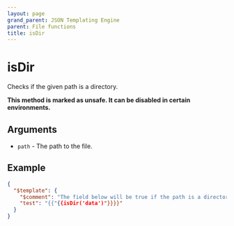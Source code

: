 ```yaml
---
layout: page
grand_parent: JSON Templating Engine
parent: File functions
title: isDir
---
```


# isDir

Checks if the given path is a directory.

**This method is marked as unsafe. It can be disabled in certain environments.**
## Arguments

- `path` - The path to the file.

## Example

```json
{
  "$template": {
    "$comment": "The field below will be true if the path is a directory",
    "test": "{{"{{isDir('data')"}}}}"
  }
}
```

